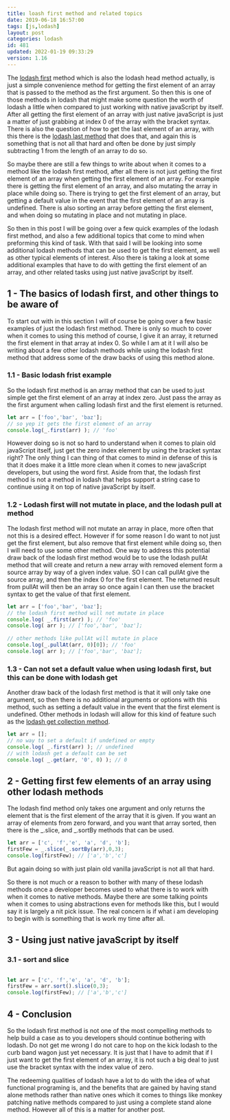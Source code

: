 ```yaml
---
title: loash first method and related topics
date: 2019-06-18 16:57:00
tags: [js,lodash]
layout: post
categories: lodash
id: 481
updated: 2022-01-19 09:33:29
version: 1.16
---
```


The [lodash first](https://lodash.com/docs/4.17.11#head) method which is also the lodash head method actually, is just a simple convenience method for getting the first element of an array that is passed to the method as the first argument. So then this is one of those methods in lodash that might make some question the worth of lodash a little when compared to just working with native javaScript by itself. After all getting the first element of an array with just native javaScript is just a matter of just grabbing at index 0 of the array with the bracket syntax. There is also the question of how to get the last element of an array, with this there is the [lodash last method](/2019/07/01/lodash_last/) that does that, and again this is something that is not all that hard and often be done by just simply subtracting 1 from the length of an array to do so.

So maybe there are still a few things to write about when it comes to a method like the lodash first method, after all there is not just getting the first element of an array when getting the first element of an array. For example there is getting the first element of an array, and also mutating the array in place while doing so. There is trying to get the first element of an array, but getting a default value in the event that the first element of an array is undefined. There is also sorting an array before getting the first element, and when doing so mutating in place and not mutating in place.

So then in this post I will be going over a few quick examples of the lodash first method, and also a few additional topics that come to mind when preforming this kind of task. With that said I will be looking into some additional lodash methods that can be used to get the first element, as well as other typical elements of interest. Also there is taking a look at some additional examples that have to do with getting the first element of an array, and other related tasks using just native javaScript by itself.

<!-- more -->

## 1 - The basics of lodash first, and other things to be aware of

To start out with in this section I will of course be going over a few basic examples of just the lodash first method. There is only so much to cover when it comes to using this method of course, I give it an array, it returned the first element in that array at index 0. So while I am at it I will also be writing about a few other lodash methods while using the lodash first method that address some of the draw backs of using this method alone.

### 1.1 - Basic lodash frist example

So the lodash first method is an array method that can be used to just simple get the first element of an array at index zero. Just pass the array as the first argument when calling lodash first and the first element is returned.

```js
let arr = ['foo','bar', 'baz'];
// so yep it gets the first element of an array
console.log(_.first(arr) ); // 'foo'
```

However doing so is not so hard to understand when it comes to plain old javaScript itself, just get the zero index element by using the bracket syntax right? The only thing I can thing of that comes to mind in defense of this is that it does make it a little more clean when it comes to new javaScript developers, but using the word first. Aside from that, the lodash first method is not a method in lodash that helps support a string case to continue using it on top of native javaScript by itself.

### 1.2 - Lodash first will not mutate in place, and the lodash pull at method

The lodash first method will not mutate an array in place, more often that not this is a desired effect. However if for some reason I do want to not just get the first element, but also remove that first element while doing so, then I will need to use some other method. One way to address this potential draw back of the lodash first method would be to use the lodash pullAt method that will create and return a new array with removed element form a source array by way of a given index value. SO I can call pullAt give the source array, and then the index 0 for the first element. The returned result from pullAt will then be an array so once again I can then use the bracket syntax to get the value of that first element.

```js
let arr = ['foo','bar', 'baz'];
// the lodash first method will not mutate in place
console.log( _.first(arr) ); // 'foo'
console.log( arr ); // ['foo','bar', 'baz'];
 
// other methods like pullAt will mutate in place
console.log(_.pullAt(arr, 0)[0]); // 'foo'
console.log( arr ); // ['foo','bar', 'baz'];
```

### 1.3 - Can not set a default value when using lodash first, but this can be done with lodash get

Another draw back of the lodash first method is that it will only take one argument, so then there is no additional arguments or options with this method, such as setting a default value in the event that the first element is undefined. Other methods in lodash will allow for this kind of feature such as the [lodash get collection method](/2018/09/24/lodash_get/).

```js
let arr = [];
// no way to set a default if undefined or empty
console.log( _.first(arr) ); // undefined
// with lodash get a default can be set
console.log( _.get(arr, '0', 0) ); // 0
```

## 2 - Getting first few elements of an array using other lodash methods

The lodash find method only takes one argument and only returns the element that is the first element of the array that it is given. If you want an array of elements from zero forward, and you want that array sorted, then there is the \_.slice, and \_.sortBy methods that can be used.

```js
let arr = ['c', 'f','e', 'a', 'd', 'b'];
firstFew = _.slice(_.sortBy(arr),0,3);
console.log(firstFew); // ['a','b','c']

```

But again doing so with just plain old vanilla javaScript is not all that hard.


So there is not much or a reason to bother with many of these lodash methods once a developer becomes used to what there is to work with when it comes to native methods. Maybe there are some talking points when it comes to using abstractions even for methods like this, but I would say it is largely a nit pick issue. The real concern is if what i am developing to begin with is something that is work my time after all.

## 3 - Using just native javaScript by itself

### 3.1 - sort and slice

```js

let arr = ['c', 'f','e', 'a', 'd', 'b'];
firstFew = arr.sort().slice(0,3);
console.log(firstFew); // ['a','b','c']
```

## 4 - Conclusion

So the lodash first method is not one of the most compelling methods to help build a case as to you developers should continue bothering with lodash. Do not get me wrong I do not care to hop on the kick lodash to the curb band wagon just yet necessary. It is just that I have to admit that if I just want to get the first element of an array, it is not such a big deal to just use the bracket syntax with the index value of zero.

The redeeming qualities of lodash have a lot to do with the idea of what functional programing is, and the benefits that are gained by having stand alone methods rather than native ones which it comes to things like monkey patching native methods compared to just using a complete stand alone method. However all of this is a matter for another post.